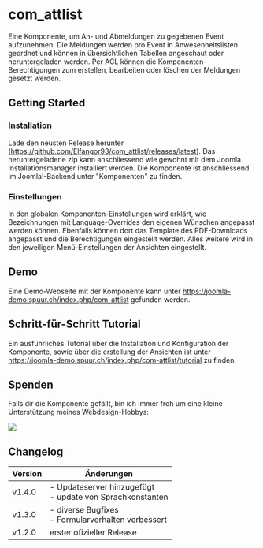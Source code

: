# com_attlist
Eine Komponente, um An- und Abmeldungen zu gegebenen Event aufzunehmen. Die Meldungen werden pro Event in Anwesenheitslisten geordnet und können in übersichtlichen Tabellen angeschaut oder heruntergeladen werden. Per ACL können die Komponenten-Berechtigungen zum erstellen, bearbeiten oder löschen der Meldungen gesetzt werden.

## Getting Started
### Installation
Lade den neusten Release herunter (https://github.com/Elfangor93/com_attlist/releases/latest).
Das heruntergeladene zip kann anschliessend wie gewohnt mit dem Joomla Installationsmanager installiert werden. Die Komponente ist anschliessend im Joomla!-Backend unter "Komponenten" zu finden.

### Einstellungen
In den globalen Komponenten-Einstellungen wird erklärt, wie Bezeichnungen mit Language-Overrides den eigenen Wünschen angepasst werden können. Ebenfalls können dort das Template des PDF-Downloads angepasst und die Berechtigungen eingestellt werden.
Alles weitere wird in den jeweiligen Menü-Einstellungen der Ansichten eingestellt.

## Demo
Eine Demo-Webseite mit der Komponente kann unter https://joomla-demo.spuur.ch/index.php/com-attlist gefunden werden.

## Schritt-für-Schritt Tutorial
Ein ausführliches Tutorial über die Installation und Konfiguration der Komponente, sowie über die erstellung der Ansichten ist unter https://joomla-demo.spuur.ch/index.php/com-attlist/tutorial zu finden.

## Spenden
Falls dir die Komponente gefällt, bin ich immer froh um eine kleine Unterstützung meines Webdesign-Hobbys:

[![](https://www.paypalobjects.com/de_DE/CH/i/btn/btn_donateCC_LG.gif)](https://www.paypal.com/cgi-bin/webscr?cmd=_s-xclick&hosted_button_id=C28HUM53S6EC2&source=url)

## Changelog
Version |Änderungen
--------|----------
v1.4.0 | - Updateserver hinzugefügt<br>- update von Sprachkonstanten
v1.3.0 | - diverse Bugfixes<br>- Formularverhalten verbessert
v1.2.0| erster ofizieller Release
